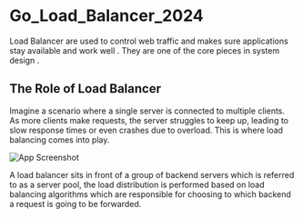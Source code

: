 # Go_Load_Balancer_2024
Load Balancer are used to control web traffic and makes sure applications stay available and work well . They are one of the core pieces in system design .

## The Role of Load Balancer
Imagine a scenario where a single server is connected to multiple clients. As more clients make requests, the server struggles to keep up, leading to slow response times or even crashes due to overload. This is where load balancing comes into play.


![App Screenshot](https://cdn.hashnode.com/res/hashnode/image/upload/v1708717642076/47777646-7ffa-40cc-91f7-25f09384e5e4.png?auto=compress,format&format=webp)

A load balancer sits in front of a group of backend servers which is referred to as a server pool, the load distribution is performed based on load balancing algorithms which are responsible for choosing to which backend a request is going to be forwarded.
